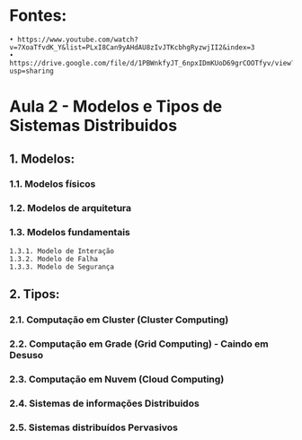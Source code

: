 # Fontes:  
    • https://www.youtube.com/watch?v=7XoaTfvdK_Y&list=PLxI8Can9yAHdAU8zIvJTKcbhgRyzwjII2&index=3
    • https://drive.google.com/file/d/1PBWnkfyJT_6npxIDmKUoD69grCOOTfyv/view?usp=sharing
    
# Aula 2 - Modelos e Tipos de Sistemas Distribuidos

## 1. Modelos:

### 1.1. Modelos físicos
### 1.2.  Modelos de arquitetura
### 1.3.  Modelos fundamentais
    1.3.1. Modelo de Interação
    1.3.2. Modelo de Falha
    1.3.3. Modelo de Segurança

## 2. Tipos:

### 2.1. Computação em Cluster (Cluster Computing)
### 2.2. Computação em Grade (Grid Computing) - Caindo em Desuso  
### 2.3. Computação em Nuvem (Cloud Computing)
### 2.4. Sistemas de informações Distribuidos
### 2.5. Sistemas distribuídos Pervasivos

